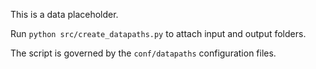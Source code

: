 This is a data placeholder.

Run `python src/create_datapaths.py` to attach input and output folders.

The script is governed by the `conf/datapaths` configuration files.